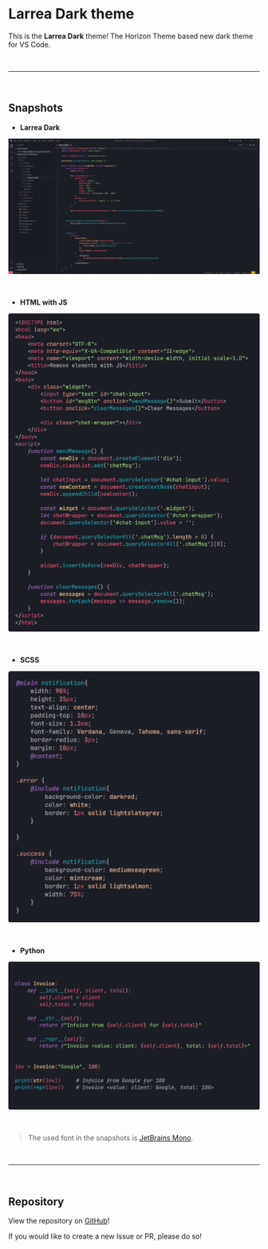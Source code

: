 # Larrea Dark theme

This is the **Larrea Dark** theme! The Horizon Theme based new dark theme for VS Code.


<br/><hr/><br/>


## Snapshots

* **Larrea Dark**

![VSCode](./images/snapshots/vscode.jpg)

<br/>

* **HTML with JS**

![html_js](./images/snapshots/html_js.png)


<br/>

* **SCSS**

![css_scss](./images/snapshots/css_scss.png)

<br/>

* **Python**

![python](./images/snapshots/python.png)

<br/>

> The used font in the snapshots is [JetBrains Mono](https://www.jetbrains.com/lp/mono/).


<br/><hr/><br/>


## Repository

View the repository on [GitHub](https://github.com/nlarrea/larrea-dark-theme)!

If you would like to create a new Issue or PR, please do so!